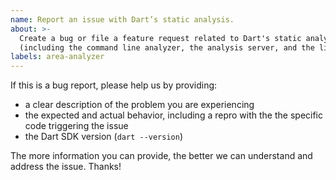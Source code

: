 ```yaml
---
name: Report an issue with Dart’s static analysis.
about: >-
  Create a bug or file a feature request related to Dart's static analysis
  (including the command line analyzer, the analysis server, and the linter).
labels: area-analyzer
---
```


If this is a bug report, please help us by providing:

- a clear description of the problem you are experiencing
- the expected and actual behavior, including a repro with the the specific code triggering the issue
- the Dart SDK version (`dart --version`)

The more information you can provide, the better we can understand and address the issue. Thanks!

